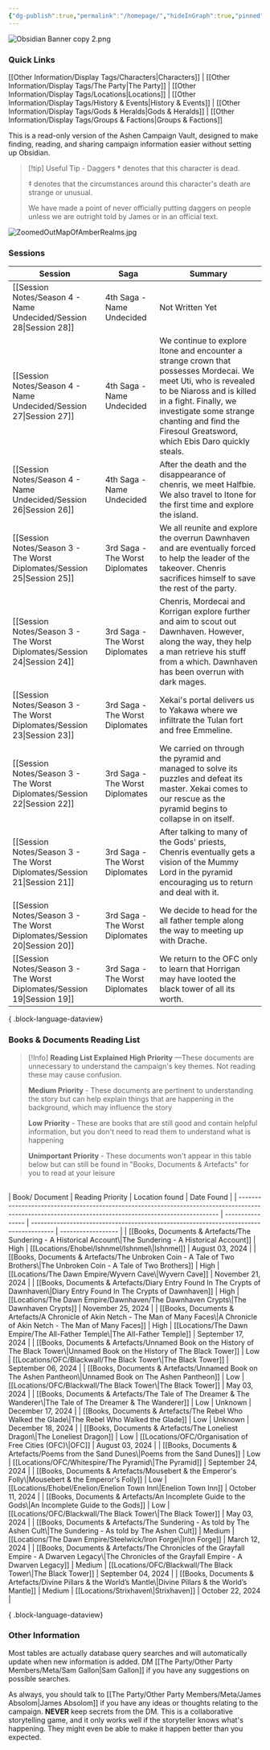 ```yaml
---
{"dg-publish":true,"permalink":"/homepage/","hideInGraph":true,"pinned":true,"tags":["gardenEntry"],"noteIcon":"","created":"2024-12-08T19:38:27.664+00:00","updated":"2025-01-10T17:38:14.588+00:00"}
---
```


![Obsidian Banner copy 2.png](/img/user/Admin/Attachments/Obsidian%20Banner%20copy%202.png)

### Quick Links
[[Other Information/Display Tags/Characters\|Characters]] | [[Other Information/Display Tags/The Party\|The Party]] | [[Other Information/Display Tags/Locations\|Locations]] | [[Other Information/Display Tags/History & Events\|History & Events]] | [[Other Information/Display Tags/Gods & Heralds\|Gods & Heralds]] | [[Other Information/Display Tags/Groups & Factions\|Groups & Factions]]

This is a read-only version of the Ashen Campaign Vault, designed to make finding, reading, and sharing campaign information easier without setting up Obsidian.

> [!tip] Useful Tip - Daggers
> † denotes that this character is dead.
> 
> ‡ denotes that the circumstances around this character's death are strange or unusual.
> 
> We have made a point of never officially putting daggers on people unless we are outright told by James or in an official text. 

![ZoomedOutMapOfAmberRealms.jpg](/img/user/Admin/Attachments/ZoomedOutMapOfAmberRealms.jpg)

### Sessions
| Session                                                                     | Saga                            | Summary                                                                                                                                                                                                                                                                  |
| --------------------------------------------------------------------------- | ------------------------------- | ------------------------------------------------------------------------------------------------------------------------------------------------------------------------------------------------------------------------------------------------------------------------ |
| [[Session Notes/Season 4 - Name Undecided/Session 28\|Session 28]]       | 4th Saga - Name Undecided       | Not Written Yet                                                                                                                                                                                                                                                          |
| [[Session Notes/Season 4 - Name Undecided/Session 27\|Session 27]]       | 4th Saga - Name Undecided       | We continue to explore Itone and encounter a strange crown that possesses Mordecai. We meet Uti, who is revealed to be Niaross and is killed in a fight. Finally, we investigate some strange chanting and find the Firesoul Greatsword, which Ebis Daro quickly steals. |
| [[Session Notes/Season 4 - Name Undecided/Session 26\|Session 26]]       | 4th Saga - Name Undecided       | After the death and the disappearance of chenris, we meet Halfbie. We also travel to Itone for the first time and explore the island.                                                                                                                                    |
| [[Session Notes/Season 3 - The Worst Diplomates/Session 25\|Session 25]] | 3rd Saga - The Worst Diplomates | We all reunite and explore the overrun Dawnhaven and are eventually forced to help the leader of the takeover. Chenris sacrifices himself to save the rest of the party.                                                                                                 |
| [[Session Notes/Season 3 - The Worst Diplomates/Session 24\|Session 24]] | 3rd Saga - The Worst Diplomates | Chenris, Mordecai and Korrigan explore further and aim to scout out Dawnhaven. However, along the way, they help a man retrieve his stuff from a which. Dawnhaven has been overrun with dark mages.                                                                      |
| [[Session Notes/Season 3 - The Worst Diplomates/Session 23\|Session 23]] | 3rd Saga - The Worst Diplomates | Xekai's portal delivers us to Yakawa where we infiltrate the Tulan fort and free Emmeline.                                                                                                                                                                               |
| [[Session Notes/Season 3 - The Worst Diplomates/Session 22\|Session 22]] | 3rd Saga - The Worst Diplomates | We carried on through the pyramid and managed to solve its puzzles and defeat its master. Xekai comes to our rescue as the pyramid begins to collapse in on itself.                                                                                                      |
| [[Session Notes/Season 3 - The Worst Diplomates/Session 21\|Session 21]] | 3rd Saga - The Worst Diplomates | After talking to many of the Gods' priests, Chenris eventually gets a vision of the Mummy Lord in the pyramid encouraging us to return and deal with it.                                                                                                                 |
| [[Session Notes/Season 3 - The Worst Diplomates/Session 20\|Session 20]] | 3rd Saga - The Worst Diplomates | We decide to head for the all father temple along the way to meeting up with Drache.                                                                                                                                                                                     |
| [[Session Notes/Season 3 - The Worst Diplomates/Session 19\|Session 19]] | 3rd Saga - The Worst Diplomates | We return to the OFC only to learn that Horrigan may have looted the black tower of all its worth.                                                                                                                                                                       |

{ .block-language-dataview}
### Books & Documents Reading List

> [!Info] **Reading List Explained**
> **High Priority** —These documents are unnecessary to understand the campaign's key themes. Not reading these may cause confusion.
> 
> **Medium Priority** - These documents are pertinent to understanding the story but can help explain things that are happening in the background, which may influence the story
> 
> **Low Priority** - These are books that are still good and contain helpful information, but you don't need to read them to understand what is happening 
> 
> **Unimportant Priority** - These documents won't appear in this table below but can still be found in "Books, Documents & Artefacts" for you to read at your leisure

<br> 
| Book/ Document                                                                                                                                         | Reading Priority | Location found                                                                        | Date Found         |
| ------------------------------------------------------------------------------------------------------------------------------------------------------ | ---------------- | ------------------------------------------------------------------------------------- | ------------------ |
| [[Books, Documents & Artefacts/The Sundering - A Historical Account\|The Sundering - A Historical Account]]                                         | High             | [[Locations/Ehobel/Ishnmel/Ishnmel\|Ishnmel]]                                      | August 03, 2024    |
| [[Books, Documents & Artefacts/The Unbroken Coin - A Tale of Two Brothers\|The Unbroken Coin - A Tale of Two Brothers]]                             | High             | [[Locations/The Dawn Empire/Wyvern Cave\|Wyvern Cave]]                             | November 21, 2024  |
| [[Books, Documents & Artefacts/Diary Entry Found In The Crypts of Dawnhaven\|Diary Entry Found In The Crypts of Dawnhaven]]                         | High             | [[Locations/The Dawn Empire/Dawnhaven/The Dawnhaven Crypts\|The Dawnhaven Crypts]] | November 25, 2024  |
| [[Books, Documents & Artefacts/A Chronicle of Akin Netch - The Man of Many Faces\|A Chronicle of Akin Netch - The Man of Many Faces]]               | High             | [[Locations/The Dawn Empire/The All-Father Temple\|The All-Father Temple]]         | September 17, 2024 |
| [[Books, Documents & Artefacts/Unnamed Book on the History of The Black Tower\|Unnamed Book on the History of The Black Tower]]                     | Low              | [[Locations/OFC/Blackwall/The Black Tower\|The Black Tower]]                       | September 06, 2024 |
| [[Books, Documents & Artefacts/Unnamed Book on The Ashen Pantheon\|Unnamed Book on The Ashen Pantheon]]                                             | Low              | [[Locations/OFC/Blackwall/The Black Tower\|The Black Tower]]                       | May 03, 2024       |
| [[Books, Documents & Artefacts/The Tale of The Dreamer & The Wanderer\|The Tale of The Dreamer & The Wanderer]]                                     | Low              | Unknown                                                                               | December 17, 2024  |
| [[Books, Documents & Artefacts/The Rebel Who Walked the Glade\|The Rebel Who Walked the Glade]]                                                     | Low              | Unknown                                                                               | December 18, 2024  |
| [[Books, Documents & Artefacts/The Loneliest Dragon\|The Loneliest Dragon]]                                                                         | Low              | [[Locations/OFC/Organisation of Free Cities (OFC)\|OFC]]                           | August 03, 2024    |
| [[Books, Documents & Artefacts/Poems from the Sand Dunes\|Poems from the Sand Dunes]]                                                               | Low              | [[Locations/OFC/Whitespire/The Pyramid\|The Pyramid]]                              | September 24, 2024 |
| [[Books, Documents & Artefacts/Mousebert & the Emperor's Folly\|Mousebert & the Emperor's Folly]]                                                   | Low              | [[Locations/Ehobel/Enelion/Enelion Town Inn\|Enelion Town Inn]]                    | October 11, 2024   |
| [[Books, Documents & Artefacts/An Incomplete Guide to the Gods\|An Incomplete Guide to the Gods]]                                                   | Low              | [[Locations/OFC/Blackwall/The Black Tower\|The Black Tower]]                       | May 03, 2024       |
| [[Books, Documents & Artefacts/The Sundering - As told by The Ashen Cult\|The Sundering - As told by The Ashen Cult]]                               | Medium           | [[Locations/The Dawn Empire/Steelwick/Iron Forge\|Iron Forge]]                     | March 12, 2024     |
| [[Books, Documents & Artefacts/The Chronicles of the Grayfall Empire - A Dwarven Legacy\|The Chronicles of the Grayfall Empire - A Dwarven Legacy]] | Medium           | [[Locations/OFC/Blackwall/The Black Tower\|The Black Tower]]                       | September 04, 2024 |
| [[Books, Documents & Artefacts/Divine Pillars & the World’s Mantle\|Divine Pillars & the World’s Mantle]]                                           | Medium           | [[Locations/Strixhaven\|Strixhaven]]                                               | October 22, 2024   |

{ .block-language-dataview}







### Other Information 
Most tables are actually database query searches and will automatically update when new information is added. DM [[The Party/Other Party Members/Meta/Sam Gallon\|Sam Gallon]] if you have any suggestions on possible searches.

As always, you should talk to [[The Party/Other Party Members/Meta/James Absolom\|James Absolom]] if you have any ideas or thoughts relating to the campaign. **NEVER** keep secrets from the DM. This is a collaborative storytelling game, and it only works well if the storyteller knows what's happening. They might even be able to make it happen better than you expected. 